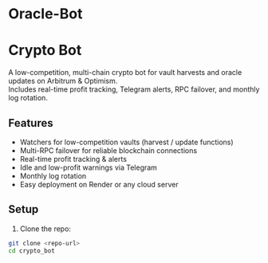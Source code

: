 # Oracle-Bot
# Crypto Bot

A low-competition, multi-chain crypto bot for vault harvests and oracle updates on Arbitrum & Optimism.  
Includes real-time profit tracking, Telegram alerts, RPC failover, and monthly log rotation.

## Features

- Watchers for low-competition vaults (harvest / update functions)
- Multi-RPC failover for reliable blockchain connections
- Real-time profit tracking & alerts
- Idle and low-profit warnings via Telegram
- Monthly log rotation
- Easy deployment on Render or any cloud server

## Setup

1. Clone the repo:
```bash
git clone <repo-url>
cd crypto_bot
